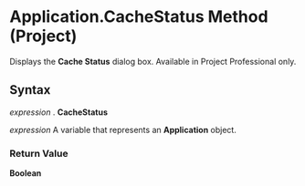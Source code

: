 
# Application.CacheStatus Method (Project)

Displays the  **Cache Status** dialog box. Available in Project Professional only.


## Syntax

 _expression_ . **CacheStatus**

 _expression_ A variable that represents an **Application** object.


### Return Value

 **Boolean**

